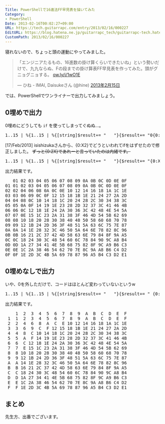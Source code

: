 ```yaml
---
Title: PowerShellで16進法FF早見表を描いてみた
Category:
- PowerShell
Date: 2013-02-16T00:02:27+09:00
URL: https://tech.guitarrapc.com/entry/2013/02/16/000227
EditURL: https://blog.hatena.ne.jp/guitarrapc_tech/guitarrapc-tech.hatenablog.com/atom/entry/11696248318757675375
CustomPath: 2013/02/16/000227
---
```


<p>寝れないので、ちょっと頭の運動にやってみました。</p>
<blockquote class="twitter-tweet" lang="ja">
<p>「エンジニアたるもの、16進数の掛け算くらいできたいね」という勢いだけで、九九ならぬ、Fの段までの掛け算表FF早見表を作ってみた。頭がグニョグニョする。 <a href="http://t.co/kTM59iP5" title="http://ow.ly/i/1wO1E">ow.ly/i/1wO1E</a></p>
— ひね - IMAI, Daisukeさん (@hine) <a href="https://twitter.com/hine/status/302388291100094464">2013年2月15日</a></blockquote>
<p>では、PowerShellでワンライナーで出力してみましょう。 </p>
<h2>0埋めで出力</h2>
<p>0埋めにどうしても <code>if</code> を使ってしまってぐぬぬ…。</p>
<pre class="brush: powershell">1..15 | %{1..15 | %{[string]$result+= "   "}{$result+= "0{0:X} " -F $_ }{$result += "`n"}}{$result += "$("0{0:X}" -f $_;$_ | %{ $x=$_; 1..15 | %{if(("{0:X}" -F ($_ * $x)).length -eq 1){"0{0:X}" -F ($_ * $x)}else{"{0:X}" -F ($_ * $x)} }}) `n"}{$result}
</pre>
<p>[17/Feb/2013] isishizukaさんから、{0:X2}でどうといわれてifをはずせたので修正しました。 <del datetime="2013-02-17T03:03:25+00:00">ずっと{0:2X}であれーと言っていたのは内緒です。</del></p>
<pre class="brush: powershell">1..15 | %{1..15 | %{[string]$result+= "   "}{$result+= "{0:X2} " -F $_ }{$result += "`n"}}{$result += "$("{0:X2}" -f $_;$_ | %{ $x=$_; 1..15 | %{"{0:X2}" -F ($_ * $x) }}) `n"}{$result}
</pre>
<p>出力結果です。</p>
<pre class="brush: powershell">   01 02 03 04 05 06 07 08 09 0A 0B 0C 0D 0E 0F
01 01 02 03 04 05 06 07 08 09 0A 0B 0C 0D 0E 0F
02 02 04 06 08 0A 0C 0E 10 12 14 16 18 1A 1C 1E
03 03 06 09 0C 0F 12 15 18 1B 1E 21 24 27 2A 2D
04 04 08 0C 10 14 18 1C 20 24 28 2C 30 34 38 3C
05 05 0A 0F 14 19 1E 23 28 2D 32 37 3C 41 46 4B
06 06 0C 12 18 1E 24 2A 30 36 3C 42 48 4E 54 5A
07 07 0E 15 1C 23 2A 31 38 3F 46 4D 54 5B 62 69
08 08 10 18 20 28 30 38 40 48 50 58 60 68 70 78
09 09 12 1B 24 2D 36 3F 48 51 5A 63 6C 75 7E 87
0A 0A 14 1E 28 32 3C 46 50 5A 64 6E 78 82 8C 96
0B 0B 16 21 2C 37 42 4D 58 63 6E 79 84 8F 9A A5
0C 0C 18 24 30 3C 48 54 60 6C 78 84 90 9C A8 B4
0D 0D 1A 27 34 41 4E 5B 68 75 82 8F 9C A9 B6 C3
0E 0E 1C 2A 38 46 54 62 70 7E 8C 9A A8 B6 C4 D2
0F 0F 1E 2D 3C 4B 5A 69 78 87 96 A5 B4 C3 D2 E1
</pre>
<h2>0埋めなしで出力</h2>
<p>いや、0を外しただけで、コードはほとんど変わっていないというw</p>
<pre class="brush: powershell">1..15 | %{1..15 | %{[string]$result+= "   "}{$result+= " {0:X} " -F $_ }{$result += "`n"}}{$result += "$(" {0:X}" -f $_;$_ | %{ $x=$_; 1..15 | %{if(("{0:X}" -F ($_ * $x)).length -eq 1){" {0:X}" -F ($_ * $x)}else{"{0:X}" -F ($_ * $x)} }}) `n"}{$result}
</pre>
<p>出力結果です。</p>
<pre class="brush: powershell">    1  2  3  4  5  6  7  8  9  A  B  C  D  E  F
 1  1  2  3  4  5  6  7  8  9  A  B  C  D  E  F
 2  2  4  6  8  A  C  E 10 12 14 16 18 1A 1C 1E
 3  3  6  9  C  F 12 15 18 1B 1E 21 24 27 2A 2D
 4  4  8  C 10 14 18 1C 20 24 28 2C 30 34 38 3C
 5  5  A  F 14 19 1E 23 28 2D 32 37 3C 41 46 4B
 6  6  C 12 18 1E 24 2A 30 36 3C 42 48 4E 54 5A
 7  7  E 15 1C 23 2A 31 38 3F 46 4D 54 5B 62 69
 8  8 10 18 20 28 30 38 40 48 50 58 60 68 70 78
 9  9 12 1B 24 2D 36 3F 48 51 5A 63 6C 75 7E 87
 A  A 14 1E 28 32 3C 46 50 5A 64 6E 78 82 8C 96
 B  B 16 21 2C 37 42 4D 58 63 6E 79 84 8F 9A A5
 C  C 18 24 30 3C 48 54 60 6C 78 84 90 9C A8 B4
 D  D 1A 27 34 41 4E 5B 68 75 82 8F 9C A9 B6 C3
 E  E 1C 2A 38 46 54 62 70 7E 8C 9A A8 B6 C4 D2
 F  F 1E 2D 3C 4B 5A 69 78 87 96 A5 B4 C3 D2 E1
</pre>
<h2>まとめ</h2>
<p>先生方、出番でございます。</p>
